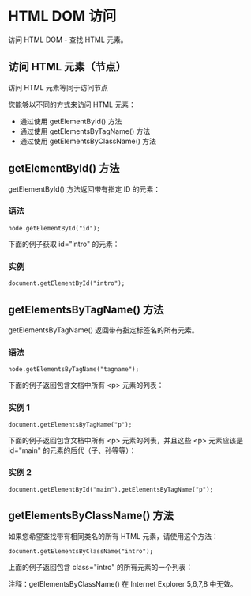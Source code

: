 
# HTML DOM 访问




访问 HTML DOM - 查找 HTML 元素。

## 访问 HTML 元素（节点）

访问 HTML 元素等同于访问节点

您能够以不同的方式来访问 HTML 元素：

*   通过使用 getElementById() 方法
*   通过使用 getElementsByTagName() 方法
*   通过使用 getElementsByClassName() 方法

## getElementById() 方法

getElementById() 方法返回带有指定 ID 的元素：

### 语法

```
node.getElementById("id");
```

下面的例子获取 id="intro" 的元素：

### 实例

```
document.getElementById("intro");
```



## getElementsByTagName() 方法

getElementsByTagName() 返回带有指定标签名的所有元素。

### 语法

```
node.getElementsByTagName("tagname");
```

下面的例子返回包含文档中所有 &lt;p&gt; 元素的列表：

### 实例 1

```
document.getElementsByTagName("p");
```



下面的例子返回包含文档中所有 &lt;p&gt; 元素的列表，并且这些 &lt;p&gt; 元素应该是 id="main" 的元素的后代（子、孙等等）：

### 实例 2

```
document.getElementById("main").getElementsByTagName("p");
```



## getElementsByClassName() 方法

如果您希望查找带有相同类名的所有 HTML 元素，请使用这个方法：

```
document.getElementsByClassName("intro");
```

上面的例子返回包含 class="intro" 的所有元素的一个列表：

注释：getElementsByClassName() 在 Internet Explorer 5,6,7,8 中无效。




